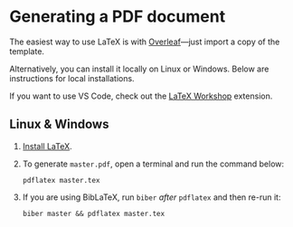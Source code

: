 # Generating a PDF document

The easiest way to use LaTeX is with [Overleaf](https://www.overleaf.com/)—just import a copy of the template.

Alternatively, you can install it locally on Linux or Windows. Below are instructions for local installations.

If you want to use VS Code, check out the [LaTeX Workshop](https://marketplace.visualstudio.com/items?itemName=James-Yu.latex-workshop) extension.

## Linux & Windows

1. [Install LaTeX](https://www.latex-project.org/get/).
2. To generate `master.pdf`, open a terminal and run the command below:
    ```
    pdflatex master.tex
    ```
3. If you are using BibLaTeX, run `biber` *after* `pdflatex` and then re-run it:

    ```
    biber master && pdflatex master.tex
    ```